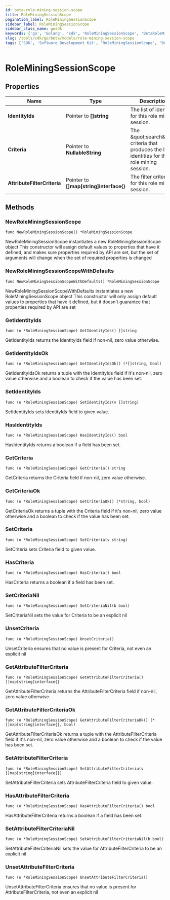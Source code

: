 ```yaml
---
id: beta-role-mining-session-scope
title: RoleMiningSessionScope
pagination_label: RoleMiningSessionScope
sidebar_label: RoleMiningSessionScope
sidebar_class_name: gosdk
keywords: ['go', 'Golang', 'sdk', 'RoleMiningSessionScope', 'BetaRoleMiningSessionScope'] 
slug: /tools/sdk/go/beta/models/role-mining-session-scope
tags: ['SDK', 'Software Development Kit', 'RoleMiningSessionScope', 'BetaRoleMiningSessionScope']
---
```


# RoleMiningSessionScope

## Properties

Name | Type | Description | Notes
------------ | ------------- | ------------- | -------------
**IdentityIds** | Pointer to **[]string** | The list of identities for this role mining session. | [optional] 
**Criteria** | Pointer to **NullableString** | The \&quot;search\&quot; criteria that produces the list of identities for this role mining session. | [optional] 
**AttributeFilterCriteria** | Pointer to **[]map[string]interface{}** | The filter criteria for this role mining session. | [optional] 

## Methods

### NewRoleMiningSessionScope

`func NewRoleMiningSessionScope() *RoleMiningSessionScope`

NewRoleMiningSessionScope instantiates a new RoleMiningSessionScope object
This constructor will assign default values to properties that have it defined,
and makes sure properties required by API are set, but the set of arguments
will change when the set of required properties is changed

### NewRoleMiningSessionScopeWithDefaults

`func NewRoleMiningSessionScopeWithDefaults() *RoleMiningSessionScope`

NewRoleMiningSessionScopeWithDefaults instantiates a new RoleMiningSessionScope object
This constructor will only assign default values to properties that have it defined,
but it doesn't guarantee that properties required by API are set

### GetIdentityIds

`func (o *RoleMiningSessionScope) GetIdentityIds() []string`

GetIdentityIds returns the IdentityIds field if non-nil, zero value otherwise.

### GetIdentityIdsOk

`func (o *RoleMiningSessionScope) GetIdentityIdsOk() (*[]string, bool)`

GetIdentityIdsOk returns a tuple with the IdentityIds field if it's non-nil, zero value otherwise
and a boolean to check if the value has been set.

### SetIdentityIds

`func (o *RoleMiningSessionScope) SetIdentityIds(v []string)`

SetIdentityIds sets IdentityIds field to given value.

### HasIdentityIds

`func (o *RoleMiningSessionScope) HasIdentityIds() bool`

HasIdentityIds returns a boolean if a field has been set.

### GetCriteria

`func (o *RoleMiningSessionScope) GetCriteria() string`

GetCriteria returns the Criteria field if non-nil, zero value otherwise.

### GetCriteriaOk

`func (o *RoleMiningSessionScope) GetCriteriaOk() (*string, bool)`

GetCriteriaOk returns a tuple with the Criteria field if it's non-nil, zero value otherwise
and a boolean to check if the value has been set.

### SetCriteria

`func (o *RoleMiningSessionScope) SetCriteria(v string)`

SetCriteria sets Criteria field to given value.

### HasCriteria

`func (o *RoleMiningSessionScope) HasCriteria() bool`

HasCriteria returns a boolean if a field has been set.

### SetCriteriaNil

`func (o *RoleMiningSessionScope) SetCriteriaNil(b bool)`

 SetCriteriaNil sets the value for Criteria to be an explicit nil

### UnsetCriteria
`func (o *RoleMiningSessionScope) UnsetCriteria()`

UnsetCriteria ensures that no value is present for Criteria, not even an explicit nil
### GetAttributeFilterCriteria

`func (o *RoleMiningSessionScope) GetAttributeFilterCriteria() []map[string]interface{}`

GetAttributeFilterCriteria returns the AttributeFilterCriteria field if non-nil, zero value otherwise.

### GetAttributeFilterCriteriaOk

`func (o *RoleMiningSessionScope) GetAttributeFilterCriteriaOk() (*[]map[string]interface{}, bool)`

GetAttributeFilterCriteriaOk returns a tuple with the AttributeFilterCriteria field if it's non-nil, zero value otherwise
and a boolean to check if the value has been set.

### SetAttributeFilterCriteria

`func (o *RoleMiningSessionScope) SetAttributeFilterCriteria(v []map[string]interface{})`

SetAttributeFilterCriteria sets AttributeFilterCriteria field to given value.

### HasAttributeFilterCriteria

`func (o *RoleMiningSessionScope) HasAttributeFilterCriteria() bool`

HasAttributeFilterCriteria returns a boolean if a field has been set.

### SetAttributeFilterCriteriaNil

`func (o *RoleMiningSessionScope) SetAttributeFilterCriteriaNil(b bool)`

 SetAttributeFilterCriteriaNil sets the value for AttributeFilterCriteria to be an explicit nil

### UnsetAttributeFilterCriteria
`func (o *RoleMiningSessionScope) UnsetAttributeFilterCriteria()`

UnsetAttributeFilterCriteria ensures that no value is present for AttributeFilterCriteria, not even an explicit nil

